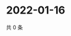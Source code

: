 # 2022-01-16

共 0 条

<!-- BEGIN WEIBO -->
<!-- 最后更新时间 Sun Jan 16 2022 06:00:44 GMT+0800 (China Standard Time) -->

<!-- END WEIBO -->
